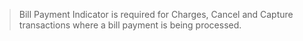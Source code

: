 <!-- theme: warning -->
> Bill Payment Indicator is required for Charges, Cancel and Capture transactions where a bill payment is being processed.
<!-- theme: warning Comments -->
